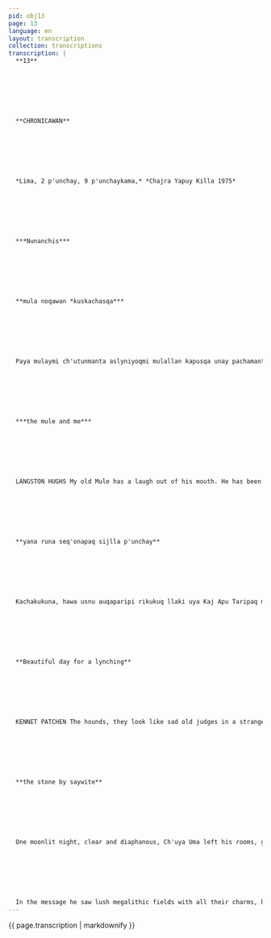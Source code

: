 ```yaml
---
pid: obj13
page: 13
language: en
layout: transcription
collection: transcriptions
transcription: |
  **13**
  
  
  
  
  
  
  
  **CHRONICAWAN**
  
  
  
  
  
  
  
  *Lima, 2 p'unchay, 9 p'unchaykama,* *Chajra Yapuy Killa 1975*
  
  
  
  
  
  
  
  ***Nunanchis***
  
  
  
  
  
  
  
  **mula noqawan *kuskachasqa***
  
  
  
  
  
  
  
  Paya mulaymi ch'utunmanta aslyniyoqmi mulallan kapusqa unay pachamanta Manan yuyarikunñachu unu teqsinmanta Chhaynan noqapas kani chay paya mula hina.
  
  
  
  
  
  
  
  ***the mule and me***
  
  
  
  
  
  
  
  LANGSTON HUGHS My old Mule has a laugh out of his mouth. He has been a mule for so long that he doesn't remember his origin. I am like that old mule.
  
  
  
  
  
  
  
  **yana runa seq'onapaq sijlla p'unchay**
  
  
  
  
  
  
  
  Kachakukuna, hawa usnu auqaparipi rikukuq llaki uya Kaj Apu Taripaq machulakunaman rijch’akunku. Senqankuta samapanku tiutisqa chutaq khipupi wat'atataq yana runaman chakinkunataq warkuyamun imayna q'arachupakuna hina kay asiymanta wañuq yupaychasqa wiraqochakunaq patanmanta pay mukisqa wañunan kama. Manan reqsinichu kay yana runata Manan reqsinichu kay yoraq runakunata. Yachanitaq huj makiy yana kasqanta Huqninmanta yoraj kasqanta kuskanniyta seq'owanku chaykamataq huq kuskanniy asikun k'aqchayllataña Kay tukunan kama mana samaspa wañuchisaq chaymanta wañuchisqallataq kasaq.
  
  
  
  
  
  
  
  **Beautiful day for a lynching**
  
  
  
  
  
  
  
  KENNET PATCHEN The hounds, they look like sad old judges in a strange court. They point their noses at the black man who writhes inside the noose, his feet spread like crows on these honorable men who laugh while he suffocates. I don't know this black man I don't know these white men But I know that one hand of mine is black and the other is white I know that part of me is strangled while the other part laughs horribly Until all this changes I will not stop killing and being killed.
  
  
  
  
  
  
  
  **the stone by saywite**
  
  
  
  
  
  
  
  One moonlit night, clear and diaphanous, Ch'uya Uma left his rooms, guided by the conjuring of strange and disconcerting voices that preceded a singular storm of zigzagging rays that dominated the Hill of Condor. Under the weight of unreality, he headed towards the bastion of Khipu Wasi, where he was stunned by the meteoric descent of a gigantic bolide that, dazzling and thundering across the Andean peaks, fell next to the distant Torreön Central. The haunting phenomenon kept him depressed all night, and as the soft dawn kissed his forehead, he discovered a monolithic sphere of smooth rock polished at the base with a wonderful jewel set in granite exquisitely tattooed from the middle up. Upon touching the filigree of its beautiful and perfect figures, he prostrated himself in ecstasy and with mysticism never felt before, he gave himself up to prayer, invoked with all the power of his spirit the help and mercy of God the Sun, and, with burning tears, he thanked the extraordinary ae rheolithic message of the Supreme Creator. From that night for Ch'uya Uma, the monolith of Saywite became his only and great goddess relic. It was the message from Pachscamac, to whom he gave his Indian love. His holy book. The powerful source of inspiration, and Olympus of his deity, where he immersed himself in deep meditation. He consecrated himself in it; the Law of working for an ideal; e well with a single purpose: the prosperity of all, with a single aspiration: the greatness of the community In the delicate profiles of high zoomorphic reliefs and arabesques of the tutelary number of the race, Ch'uya Uma discovered the secret symbols and the unfathomable mysteries of the flora and fauna of the FOUR HIS, discovered
  
  
  
  
  
  
  
  In the message he saw lush megalithic fields with all their charms, he tried to auscultate the extraordinary furrows that seemed like new irrigation canals, he enjoyed admiring the terraces that hinted at steep lands that could be converted into platforms for the anxious man of the agricultural field. Many weeks were spent contemplating the regal palaces, terraced fortresses and miniature bastions, which shine with perfection of lines and overall harmony. It was truly a supernatural work, and a true treasure, that divine ciborium of sculpted rock. The poem of the race engraved in rock, the idyll of the Quechua man with the strong and harsh nature was and will be the telluric gospel of the Children of the Sun. The stone message became * a reliquary of wise doctrine of love and work, and not only served as a guideline for the natural sciences, it was also a standard for the art of life; The engineers, like the virtuosos of medicine, found in the fine profiles of the fabulous granite the master lines to perfectly capture the lines of the portentous platforms for orchards and incredible gardens, canals to quench the thirst of the barren fields and the royal roads that materially changed the face of its fierce land or magically beautified the flowery landscape of its ravines and punas, combining love and work, for the well-being and happiness of his people. And the kingdom took off towards the Empire of the FOUR HIS, which due to the magnificent government and exemplary administration of the Wiracoches of the Qosqo the Quechua was about to completely cover South America. Ch'uya Uma fulfilled her destiny, her material forms and her work to MOTHER EARTH
---
```


{{ page.transcription | markdownify }}
